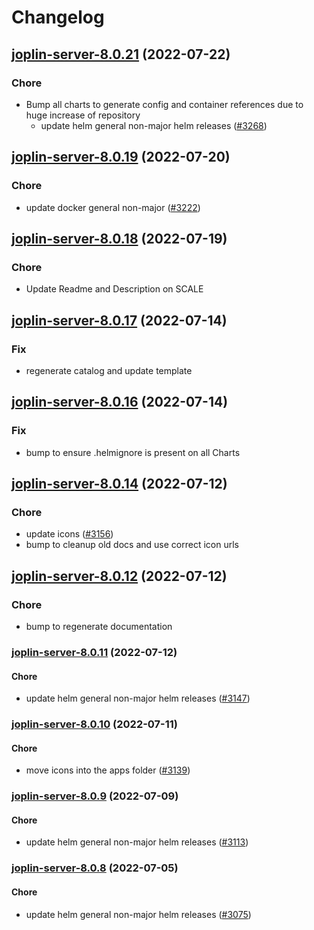 # Changelog



## [joplin-server-8.0.21](https://github.com/truecharts/apps/compare/joplin-server-8.0.19...joplin-server-8.0.21) (2022-07-22)

### Chore

- Bump all charts to generate config and container references due to huge increase of repository
  - update helm general non-major helm releases ([#3268](https://github.com/truecharts/apps/issues/3268))



## [joplin-server-8.0.19](https://github.com/truecharts/apps/compare/joplin-server-8.0.18...joplin-server-8.0.19) (2022-07-20)

### Chore

- update docker general non-major ([#3222](https://github.com/truecharts/apps/issues/3222))



## [joplin-server-8.0.18](https://github.com/truecharts/apps/compare/joplin-server-8.0.17...joplin-server-8.0.18) (2022-07-19)

### Chore

- Update Readme and Description on SCALE



## [joplin-server-8.0.17](https://github.com/truecharts/apps/compare/joplin-server-8.0.16...joplin-server-8.0.17) (2022-07-14)

### Fix

- regenerate catalog and update template



## [joplin-server-8.0.16](https://github.com/truecharts/apps/compare/joplin-server-8.0.14...joplin-server-8.0.16) (2022-07-14)

### Fix

- bump to ensure .helmignore is present on all Charts



## [joplin-server-8.0.14](https://github.com/truecharts/apps/compare/joplin-server-8.0.12...joplin-server-8.0.14) (2022-07-12)

### Chore

- update icons ([#3156](https://github.com/truecharts/apps/issues/3156))
- bump to cleanup old docs and use correct icon urls



## [joplin-server-8.0.12](https://github.com/truecharts/apps/compare/joplin-server-8.0.11...joplin-server-8.0.12) (2022-07-12)

### Chore

- bump to regenerate documentation



<a name="joplin-server-8.0.11"></a>
### [joplin-server-8.0.11](https://github.com/truecharts/apps/compare/joplin-server-8.0.10...joplin-server-8.0.11) (2022-07-12)

#### Chore

* update helm general non-major helm releases ([#3147](https://github.com/truecharts/apps/issues/3147))



<a name="joplin-server-8.0.10"></a>
### [joplin-server-8.0.10](https://github.com/truecharts/apps/compare/joplin-server-8.0.9...joplin-server-8.0.10) (2022-07-11)

#### Chore

* move icons into the apps folder ([#3139](https://github.com/truecharts/apps/issues/3139))



<a name="joplin-server-8.0.9"></a>
### [joplin-server-8.0.9](https://github.com/truecharts/apps/compare/joplin-server-8.0.8...joplin-server-8.0.9) (2022-07-09)

#### Chore

* update helm general non-major helm releases ([#3113](https://github.com/truecharts/apps/issues/3113))



<a name="joplin-server-8.0.8"></a>
### [joplin-server-8.0.8](https://github.com/truecharts/apps/compare/joplin-server-8.0.7...joplin-server-8.0.8) (2022-07-05)

#### Chore

* update helm general non-major helm releases ([#3075](https://github.com/truecharts/apps/issues/3075))



<a name="joplin-server-8.0.7"></a>
